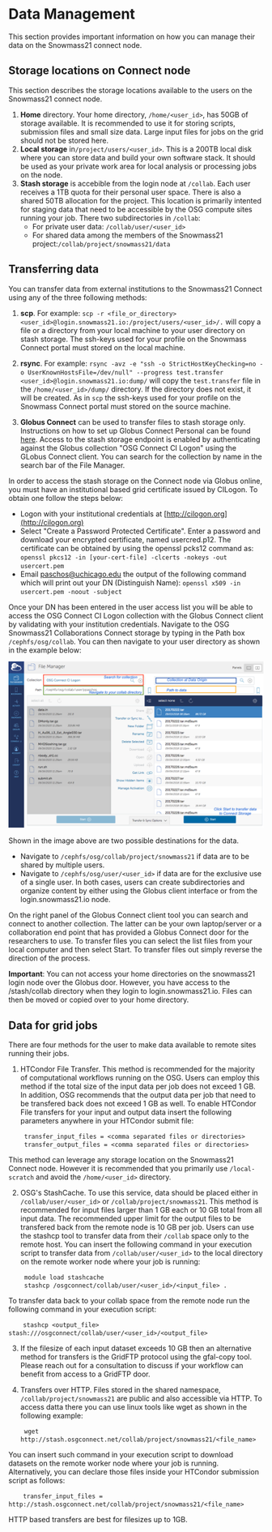 # Data Management

This section provides important information on how you can manage their data on the Snowmass21 connect node.

## Storage locations on Connect node

This section describes the storage locations available to the users on the Snowmass21 connect node.

1. **Home** directory. Your home directory, `/home/<user_id>`, has 50GB of storage available. It is recommended to use it for storing scripts, 
submission files and small size data. Large input files for jobs on the grid should not be stored here.
2. **Local storage** in`/project/users/<user_id>`. This is a 200TB local disk where you can store data and build your own software stack. It should be used as your private work area for local analysis or processing jobs on the node. 
3. **Stash storage** is accebible from the login node at `/collab`. Each user receives a 1TB quota for their personal user space. There is also a shared 50TB allocation for the project. This location is primarily intented for staging data that need to be accessible by the OSG compute sites running your job. There two subdirectories in `/collab`:  
    * For private user data: `/collab/user/<user_id>`  
    * For shared data among the members of the Snowmass21 project:`/collab/project/snowmass21/data`


## Transferring data 
You can transfer data from external institutions to the Snowmass21 Connect using any of the three following methods:

1. **scp**. For example: `scp -r <file_or_directory> <user_id>@login.snowmass21.io:/project/users/<user_id>/.` will copy a file or a directory
from your local machine to your user directory on stash storage. The ssh-keys used for your profile on the Snowmass Connect portal
must stored on the local machine.

2. **rsync**. For example: `rsync -avz -e "ssh -o StrictHostKeyChecking=no -o UserKnownHostsFile=/dev/null" --progress test.transfer <user_id>@login.snowmass21.io:dump/` will copy the `test.transfer` file in the `/home/<user_id>/dump/` directory. If the directory
does not exist, it will be created. As in `scp` the ssh-keys used for your profile on the Snowmass Connect portal
must stored on the source machine.

3. **Globus Connect** can be used to transfer files to stash storage only. Instructions on how to set up Globus Connect Personal can be found 
[here](https://www.globus.org/globus-connect-personal). Access to the stash storage endpoint is enabled by authenticating 
against the Globus collection "OSG Connect CI Logon" using the GLobus Connect client. 
You can search for the collection by name in the search bar of the File Manager.

In order to access the stash storage on the Connect node via Globus online, you must have an institutional 
based grid certificate issued by CILogon. To obtain one follow the steps below:

* Logon with your institutional credentials at [http://cilogon.org](http://cilogon.org)
* Select "Create a Password Protected Certificate". Enter a password and download your encrypted certificate, named usercred.p12. The certificate can be obtained by using the openssl pcks12 command as: `openssl pkcs12 -in [your-cert-file] -clcerts -nokeys -out usercert.pem`
* Email [paschos@uchicago.edu](paschos@uchicago.edu) the output of the following command which will print out your DN (Distinguish Name): `openssl x509 -in usercert.pem -noout -subject`

Once your DN has been entered in the user access list you will be able to access the OSG Connect CI Logon collection with the Globus Connect client by 
validating with your institution credentials. Navigate to the OSG Snowmass21 Collaborations Connect storage by typing in the Path box `/cephfs/osg/collab`. You can then navigate to your user directory as shown in the example below:

![](snowmass_3.png)

Shown in the image above are two possible destinations for the data.

* Navigate to `/cephfs/osg/collab/project/snowmass21` if data are to be shared by multiple users.
* Navigate to `/cephfs/osg/user/<user_id>` if data are for the exclusive use of a single user.
In both cases, users can create subdirectories and organize content by either using the Globus client interface or from the login.snowmass21.io node.

On the right panel of the Globus Connect client tool you can search and connect to another collection. 
The latter can be your own laptop/server or a collaboration end point that has provided a Globus Connect door for the researchers to use. To transfer files you can select the list files from your local computer and then select Start. To transfer files out simply reverse the direction of the process.

 **Important**: You can not access your home directories on the snowmass21 login node over the Globus door. However, you have access to the /stash/collab directory when they login to login.snowmass21.io. Files can then be moved or copied over to your home directory. 


## Data for grid jobs

There are four methods for the user to make data available to remote sites running their jobs.

1. HTCondor File Transfer. This method is recommended for the majority of computational workflows running on the OSG. Users can employ this method if the total size of the input data per job does not exceed 1 GB. In addition, OSG recommends that the output data per job that need to be transfered back does not exceed 1 GB as well. To enable HTCondor File transfers for your input and output data insert the following parameters anywhere in your HTCondor submit file:

        transfer_input_files = <comma separated files or directories>
        transfer_output_files = <comma separated files or directories>

This method can leverage any storage location on the Snowmass21 Connect node. However it is recommended that you primarily use `/local-scratch` and avoid the `/home/<user_id>` directory.

2. OSG's StashCache. To use this service, data should be placed either in `/collab/user/<user_id>` or 
`/collab/project/snowmass21`. This method is recommended for input files larger than 1 GB each or 10 GB total from all input data. The recommended upper limit for the output files to be transfered back from the remote node is 10 GB per job. Users can use the stashcp tool to transfer data from their `/collab` space only to the remote host. You can insert the following command in your execution script to transfer data from `/collab/user/<user_id>` to the local
directory on the remote worker node where your job is running:

        module load stashcache
        stashcp /osgconnect/collab/user/<user_id>/<input_file> .
        
To transfer data back to your collab space from the remote node run the following command in your execution script:

        stashcp <output_file> stash:///osgconnect/collab/user/<user_id>/<output_file>

3. If the filesize of each input dataset exceeds 10 GB then an alternative method for transfers is the GridFTP protocol using the gfal-copy tool. Please reach out for a consultation to discuss if your workflow can benefit from access to a GridFTP door.

4. Transfers over HTTP. Files stored in the shared namespace, `/collab/project/snowmass21` are public and also accessible via HTTP. To access datta there you can use linux tools like wget as shown in the following example:

        wget http://stash.osgconnect.net/collab/project/snowmass21/<file_name>

You can insert such command in your execution script to download datasets on the remote worker node where your job is running. Alternatively, you can declare those files inside your HTCondor submission script as follows:

        transfer_input_files = http://stash.osgconnect.net/collab/project/snowmass21/<file_name>

HTTP based transfers are best for filesizes up to 1GB.

